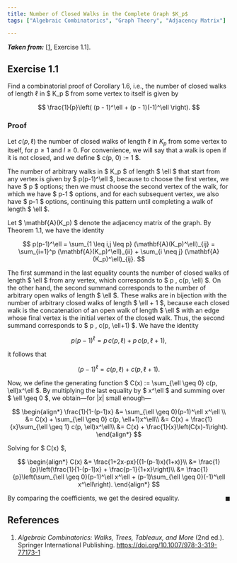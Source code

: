 ```yaml
---
title: Number of Closed Walks in the Complete Graph $K_p$
tags: ["Algebraic Combinatorics", "Graph Theory", "Adjacency Matrix"]

---
```


***Taken from:*** \[[1](#Stanley2018), Exercise 1.1\].

## Exercise 1.1
Find a combinatorial proof of Corollary 1.6, i.e., the number of closed walks of length $\ell$ in $ K_p $ from some vertex to itself is given by

$$
\frac{1}{p}\left( (p - 1)^\ell + (p - 1)(-1)^\ell \right).
$$

### Proof

Let $c(p, \ell)$ the number of closed walks of length $\ell$ in $K_p$ from some vertex to itself, for $p\geq 1$ and $l\geq0$. For convenience, we will say that a walk is open if it is not closed, and we define $ c(p, 0) := 1 $.

The number of arbitrary walks in $ K_p $ of length $ \ell $ that start from any vertex is given by $ p(p-1)^\ell $, because to choose the first vertex, we have $ p $ options; then we must choose the second vertex of the walk, for which we have $ p-1 $ options, and for each subsequent vertex, we also have $ p-1 $ options, continuing this pattern until completing a walk of length $ \ell $.

Let $ \mathbf{A}(K_p) $ denote the adjacency matrix of the graph. By Theorem 1.1, we have the identity

$$
p(p-1)^\ell = \sum_{1 \leq i,j \leq p} (\mathbf{A}(K_p)^\ell)_{ij} = \sum_{i=1}^p (\mathbf{A}(K_p)^\ell)_{ii} + \sum_{i \neq j} (\mathbf{A}(K_p)^\ell)_{ij}.
$$

The first summand in the last equality counts the number of closed walks of length $ \ell $ from any vertex, which corresponds to $ p \, c(p, \ell) $. On the other hand, the second summand corresponds to the number of arbitrary open walks of length $ \ell $. These walks are in bijection with the number of arbitrary closed walks of length $ \ell + 1 $, because each closed walk is the concatenation of an open walk of length $ \ell $ with an edge whose final vertex is the initial vertex of the closed walk. Thus, the second summand corresponds to $ p \, c(p, \ell+1) $. We have the identity 

$$
p(p-1)^\ell = p \, c(p, \ell) + p \, c(p, \ell+1),
$$

it follows that 

$$
(p-1)^\ell = c(p, \ell) + c(p, \ell+1).
$$

Now, we define the generating function $ C(x) := \sum_{\ell \geq 0} c(p, \ell)x^\ell $. By multiplying the last equality by $ x^\ell $ and summing over $ \ell \geq 0 $, we obtain—for $\lvert x\rvert$ small enough—

$$
\begin{align*}
    \frac{1}{1-(p-1)x}
    &= \sum_{\ell \geq 0}(p-1)^\ell x^\ell \\
    &= C(x) + \sum_{\ell \geq 0} c(p, \ell+1)x^\ell\\
    &= C(x) + \frac{1}{x}\sum_{\ell \geq 1} c(p, \ell)x^\ell\\
    &= C(x) + \frac{1}{x}\left(C(x)-1\right).
\end{align*}
$$

Solving for $ C(x) $,

$$
\begin{align*}
    C(x) 
    &= \frac{1+2x-px}{(1-(p-1)x)(1+x)}\\
    &= \frac{1}{p}\left(\frac{1}{1-(p-1)x} + \frac{p-1}{1+x}\right)\\
    &= \frac{1}{p}\left(\sum_{\ell \geq 0}(p-1)^\ell x^\ell + (p-1)\sum_{\ell \geq 0}(-1)^\ell x^\ell\right).
\end{align*}
$$

By comparing the coefficients, we get the desired equality. <span style="float: right;">$\blacksquare$</span>

## References

1. <a id="Stanley2018"></a>  *Algebraic Combinatorics: Walks, Trees, Tableaux, and More* (2nd ed.). Springer International Publishing. <a href="https://doi.org/10.1007/978-3-319-77173-1" target="_blank">https://doi.org/10.1007/978-3-319-77173-1</a>